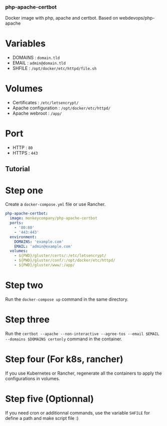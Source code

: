 ### php-apache-certbot
Docker image with php, apache and certbot. Based on webdevops/php-apache

# Variables

- DOMAINS : ```domain.tld```
- EMAIL : ``` admin@domain.tld ```
- SHFILE : ``` /opt/docker/etc/httpd/file.sh ```

# Volumes
- Certificates : ```/etc/letsencrypt/```
- Apache configuration : ```/opt/docker/etc/httpd/```
- Apache webroot : ```/app/```

# Port
- HTTP : ```80```
- HTTPS : ```443```

## Tutorial

# Step one

Create a ```docker-compose.yml``` file or use Rancher.

```yaml
php-apache-certbot:
  image: monkeycompany/php-apache-certbot
  ports:
    - '80:80'
    - '443:443'
  environment:
    DOMAINS: 'example.com'
    EMAIL: 'admin@example.com'
  volumes:
    - ${PWD}/gluster/certs/:/etc/letsencrypt/
    - ${PWD}/gluster/conf/:/opt/docker/etc/httpd/
    - ${PWD}/gluster/www/:/app/
```

# Step two

Run the ```docker-compose up``` command in the same directory.

# Step three

Run the ```certbot --apache --non-interactive --agree-tos --email $EMAIL --domains $DOMAINS certonly``` command in the container.

# Step four (For k8s, rancher)

If you use Kubernetes or Rancher, regenerate all the containers to apply the configurations in volumes.

# Step five (Optionnal)

If you need cron or additionnal commands, use the variable ``` SHFILE ``` for define a path and make script file :)
